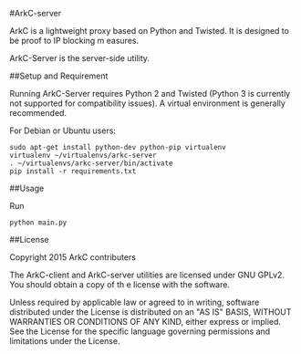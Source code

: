 #ArkC-server

ArkC is a lightweight proxy based on Python and Twisted. It is designed to be proof to IP blocking m
easures.

ArkC-Server is the server-side utility.

##Setup and Requirement

Running ArkC-Server requires Python 2 and Twisted (Python 3 is currently not supported for compatibility issues). A virtual environment is generally recommended.

For Debian or Ubuntu users:

    sudo apt-get install python-dev python-pip virtualenv
    virtualenv ~/virtualenvs/arkc-server
    . ~/virtualenvs/arkc-server/bin/activate
    pip install -r requirements.txt

##Usage

Run

	python main.py

##License

Copyright 2015 ArkC contributers

The ArkC-client and ArkC-server utilities are licensed under GNU GPLv2. You should obtain a copy of th
e license with the software.

Unless required by applicable law or agreed to in writing, software
distributed under the License is distributed on an "AS IS" BASIS, WITHOUT
WARRANTIES OR CONDITIONS OF ANY KIND, either express or implied. See the
License for the specific language governing permissions and limitations
under the License.
